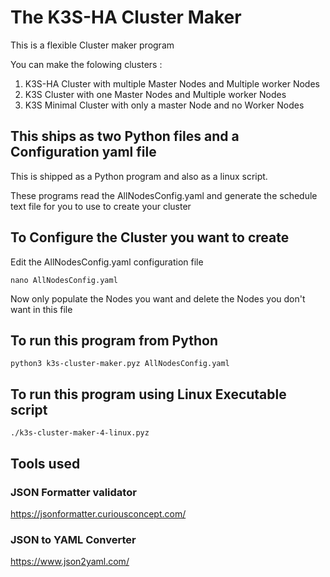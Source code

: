 # The K3S-HA Cluster Maker
This is a flexible Cluster maker program 
 
You can make the folowing clusters :
1. K3S-HA Cluster with multiple Master Nodes and Multiple worker Nodes
2. K3S Cluster with one Master Nodes and Multiple worker Nodes
3. K3S Minimal Cluster with only a master Node and no Worker Nodes

## This ships as two Python files and a Configuration yaml file
This is shipped as a Python program and also as a linux script.

These programs read the AllNodesConfig.yaml and generate the schedule text file for you 
to use to create your cluster

## To Configure the Cluster you want to create 
Edit the AllNodesConfig.yaml configuration file
```
nano AllNodesConfig.yaml
```
Now only populate the Nodes you want and delete the Nodes you don't want in this file


## To run this program from Python
```
python3 k3s-cluster-maker.pyz AllNodesConfig.yaml
```

## To run this program using Linux Executable script

```
./k3s-cluster-maker-4-linux.pyz
```

## Tools used

### JSON Formatter validator
https://jsonformatter.curiousconcept.com/

### JSON to YAML Converter
https://www.json2yaml.com/

